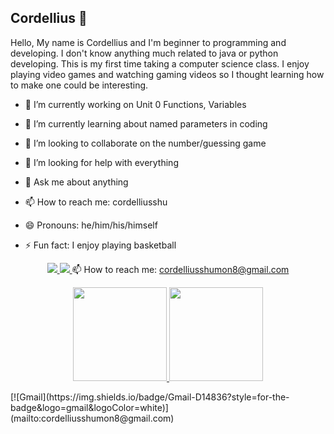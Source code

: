 ## Cordellius 👋
Hello, My name is Cordellius and I'm beginner to programming and developing. I don't know anything much related to java or python developing. This is my first time taking a computer science class. I enjoy playing video games and watching gaming videos so I thought learning how to make one could be interesting.
- 🔭 I’m currently working on Unit 0 Functions, Variables

- 🌱 I’m currently learning about named parameters in coding

- 👯 I’m looking to collaborate on the number/guessing game

- 🤔 I’m looking for help with everything

- 💬 Ask me about anything

- 📫 How to reach me: cordelliusshu

- 😄 Pronouns: he/him/his/himself

- ⚡ Fun fact: I enjoy playing basketball

<p align='center'> 
<a href="https://www.linkedin.com/in/yourprofile/"> 
<img src="https://img.shields.io/badge/linkedin-%230077B5.svg?&style=for-the-badge&logo=linkedin&logoColor=white"/> 
</a> 
<a href="https://mail.google.com/mail/u/0/#inbox">
<img src="https://img.shields.io/badge/Telegram-2CA5E0?style=for-the-badge&logo=telegram&logoColor=white"/> 
</a> 
📫 How to reach me: <a href='mailto:cordelliusshumon8@gmail.com'>cordelliusshumon8@gmail.com</a> 
</p> 
<p align='center'> 
<a href="https://github-readme-stats.vercel.app/api?username=yourusername&show_icons=true&count_private=true"> 
<img height=150 src="https://github-readme-stats.vercel.app/api?username=yourusername&show_icons=true&count_private=true"/> 
</a> 
<a href="https://github.com/yourusername/github-readme-stats"> 
<img height=150 src="https://github-readme-stats.vercel.app/api/top-langs/?username=yourusername&layout=compact"/> 
</a> 
</p> 
[![Gmail](https://img.shields.io/badge/Gmail-D14836?style=for-the-badge&logo=gmail&logoColor=white)](mailto:cordelliusshumon8@gmail.com)
